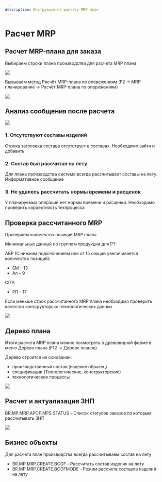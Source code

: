 ```yaml
---
description: Инструкция по расчету MRP план
---
```


# Расчет MRP

## Расчет MRP-плана для заказа

Выбираем строки плана производства для расчета MRP плана

![](<../../.gitbook/assets/image (33).png>)

Вызываем метод Расчёт MRP-плана по опережениям (F2 -> MRP планирование -> Расчёт MRP-плана по опережениям)

![](<../../.gitbook/assets/image (401).png>)

## Анализ сообщения после расчета

![](<../../.gitbook/assets/image (973).png>)

### 1. Отсутствуют составы изделий

Строка заголовка состава отсутствует в составах. Необходимо зайти и добавить

### 2. Состав был рассчитан на лету

Для плана производства система всегда рассчитывает составы на лету. Информативное сообщение

### 3. Не удалось рассчитать нормы времени и расценок

У планируемых операций нет нормы времени и расценки. Необходимо проверить корректность техпроцесса

## **Проверка рассчитанного MRP**

Проверяем количество позиций MRP плана

Минимальные данный по группам продукции для РТ:

АБР (С нижним подключением или от 15 секций увеличивается количество позиций):

* БМ – 13
* Ал – 9

СПР:

* РП - 17

Если меньше строк рассчитанного MRP плана необходимо проверить качество контсрукторско-технологических данных

![](<../../.gitbook/assets/image (601).png>)

## Дерево плана

Итоги расчета MRP плана можно посмотреть в древовидной форме в меню Дерево плана (F12 -> Дерево планов)

Дерево строится на основании:

* производственный состав (изделие образец)
* спецификации (Технологические, конструкторские)
* технологические процессы

![](<../../.gitbook/assets/image (630).png>)

## Расчет и актуализация ЗНП

BR.MP.MRP.APOF.MPS.STATUS - Список статусов заказов по которым рассчитывать ЗНП

![](<../../.gitbook/assets/image (446).png>)

## Бизнес объекты

Для расчета план производства всегда рассчитываем состав на лету

* BR.MP.MRP.CREATE.BCOF - Рассчитать состав изделия на лету
* BR.MP.MRP.CREATE.BCOFMODE - Режим рассчета составов изделий на лету
